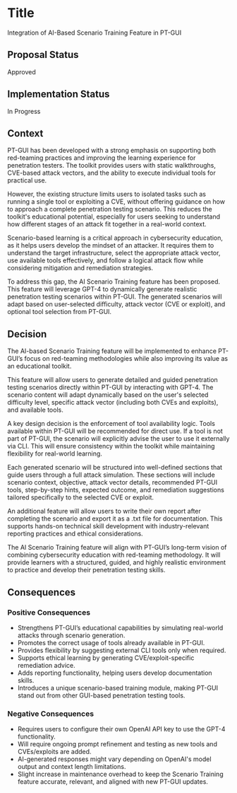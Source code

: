 # Title

Integration of AI-Based Scenario Training Feature in PT-GUI

## Proposal Status

Approved

## Implementation Status

In Progress

## Context

PT-GUI has been developed with a strong emphasis on supporting both red-teaming practices and improving the learning experience for penetration testers. The toolkit provides users with static walkthroughs, CVE-based attack vectors, and the ability to execute individual tools for practical use.

However, the existing structure limits users to isolated tasks such as running a single tool or exploiting a CVE, without offering guidance on how to approach a complete penetration testing scenario. This reduces the toolkit's educational potential, especially for users seeking to understand how different stages of an attack fit together in a real-world context.

Scenario-based learning is a critical approach in cybersecurity education, as it helps users develop the mindset of an attacker. It requires them to understand the target infrastructure, select the appropriate attack vector, use available tools effectively, and follow a logical attack flow while considering mitigation and remediation strategies.

To address this gap, the AI Scenario Training feature has been proposed. This feature will leverage GPT-4 to dynamically generate realistic penetration testing scenarios within PT-GUI. The generated scenarios will adapt based on user-selected difficulty, attack vector (CVE or exploit), and optional tool selection from PT-GUI.

## Decision

The AI-based Scenario Training feature will be implemented to enhance PT-GUI’s focus on red-teaming methodologies while also improving its value as an educational toolkit.

This feature will allow users to generate detailed and guided penetration testing scenarios directly within PT-GUI by interacting with GPT-4. The scenario content will adapt dynamically based on the user's selected difficulty level, specific attack vector (including both CVEs and exploits), and available tools.

A key design decision is the enforcement of tool availability logic. Tools available within PT-GUI will be recommended for direct use. If a tool is not part of PT-GUI, the scenario will explicitly advise the user to use it externally via CLI. This will ensure consistency within the toolkit while maintaining flexibility for real-world learning.

Each generated scenario will be structured into well-defined sections that guide users through a full attack simulation. These sections will include scenario context, objective, attack vector details, recommended PT-GUI tools, step-by-step hints, expected outcome, and remediation suggestions tailored specifically to the selected CVE or exploit.

An additional feature will allow users to write their own report after completing the scenario and export it as a .txt file for documentation. This supports hands-on technical skill development with industry-relevant reporting practices and ethical considerations.

The AI Scenario Training feature will align with PT-GUI’s long-term vision of combining cybersecurity education with red-teaming methodology. It will provide learners with a structured, guided, and highly realistic environment to practice and develop their penetration testing skills.

## Consequences

### Positive Consequences

-   Strengthens PT-GUI’s educational capabilities by simulating real-world attacks through scenario generation.
-   Promotes the correct usage of tools already available in PT-GUI.
-   Provides flexibility by suggesting external CLI tools only when required.
-   Supports ethical learning by generating CVE/exploit-specific remediation advice.
-   Adds reporting functionality, helping users develop documentation skills.
-   Introduces a unique scenario-based training module, making PT-GUI stand out from other GUI-based penetration testing tools.

### Negative Consequences

-   Requires users to configure their own OpenAI API key to use the GPT-4 functionality.
-   Will require ongoing prompt refinement and testing as new tools and CVEs/exploits are added.
-   AI-generated responses might vary depending on OpenAI's model output and context length limitations.
-   Slight increase in maintenance overhead to keep the Scenario Training feature accurate, relevant, and aligned with new PT-GUI updates.
